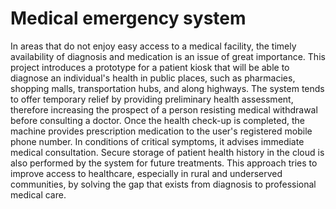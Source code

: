 # Medical emergency system
In areas that do not enjoy easy access to a medical facility, the timely availability of diagnosis and medication is an issue of great importance. This project introduces a prototype for a patient kiosk that will be able to diagnose an individual's health in public places, such as pharmacies, shopping malls, transportation hubs, and along highways. The system tends to offer temporary relief by providing preliminary health assessment, therefore increasing the prospect of a person resisting medical withdrawal before consulting a doctor. Once the health check-up is completed, the machine provides prescription medication to the user's registered mobile phone number. In conditions of critical symptoms, it advises immediate medical consultation. Secure storage of patient health history in the cloud is also performed by the system for future treatments. This approach tries to improve access to healthcare, especially in rural and underserved communities, by solving the gap that exists from diagnosis to professional medical care.
